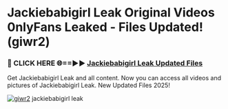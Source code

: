 # Jackiebabigirl Leak Original Videos 0nlyFans Leaked - Files Updated! (giwr2)

<h3>🔴 CLICK HERE 🌐==►► <a href="https://tinyurl.com/2jnfzry5" rel="nofollow">Jackiebabigirl Leak Updated Files</a></h3>

Get Jackiebabigirl Leak and all content. Now you can access all videos and pictures of Jackiebabigirl Leak. New Updated Files 2025!

[![giwr2](https://i.imgur.com/GyGTBgg.gif)](https://tinyurl.com/2jnfzry5)
jackiebabigirl leak